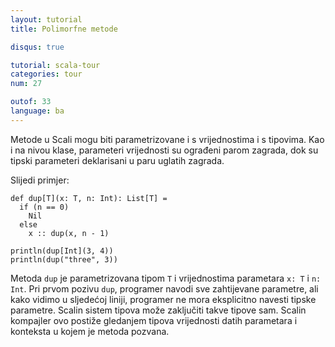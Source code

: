 ```yaml
---
layout: tutorial
title: Polimorfne metode

disqus: true

tutorial: scala-tour
categories: tour
num: 27

outof: 33
language: ba
---
```


Metode u Scali mogu biti parametrizovane i s vrijednostima i s tipovima.
Kao i na nivou klase, parameteri vrijednosti su ograđeni parom zagrada, dok su tipski parameteri deklarisani u paru uglatih zagrada.

Slijedi primjer:

    def dup[T](x: T, n: Int): List[T] =
      if (n == 0)
        Nil
      else
        x :: dup(x, n - 1)

    println(dup[Int](3, 4))
    println(dup("three", 3))

Metoda `dup` je parametrizovana tipom `T` i vrijednostima parametara `x: T` i `n: Int`.
Pri prvom pozivu `dup`, programer navodi sve zahtijevane parametre, ali kako vidimo u sljedećoj liniji,
programer ne mora eksplicitno navesti tipske parametre.
Scalin sistem tipova može zaključiti takve tipove sam.
Scalin kompajler ovo postiže gledanjem tipova vrijednosti datih parametara i konteksta u kojem je metoda pozvana.
